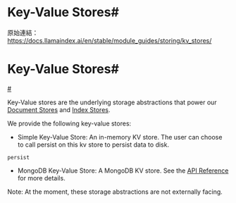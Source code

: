 # Key-Value Stores#

原始連結：https://docs.llamaindex.ai/en/stable/module_guides/storing/kv_stores/

# Key-Value Stores#

[#](https://docs.llamaindex.ai/en/stable/module_guides/storing/kv_stores/#key-value-stores)

Key-Value stores are the underlying storage abstractions that power our [Document Stores](https://docs.llamaindex.ai/en/stable/module_guides/storing/docstores/) and [Index Stores](https://docs.llamaindex.ai/en/stable/module_guides/storing/index_stores/).

We provide the following key-value stores:

- Simple Key-Value Store: An in-memory KV store. The user can choose to call persist on this kv store to persist data to disk.
```
persist
```

- MongoDB Key-Value Store: A MongoDB KV store.
See the [API Reference](https://docs.llamaindex.ai/en/stable/api_reference/storage/kvstore/) for more details.

Note: At the moment, these storage abstractions are not externally facing.

